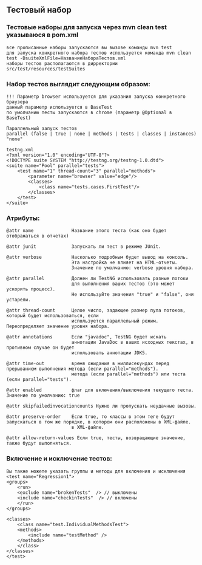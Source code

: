 ## Тестовый набор 

### Тестовые наборы для запуска через mvn clean test указываюся в pom.xml
    все прописанные наборы запускаются вы вызове команды mvn test
    для запуска конкретного набора тестов используется команда mvn clean test -DsuiteXmlFile=НазваниеНабораТестов.xml
    наборы тестов располагаются в дирректории src/test/resources/testSuites

### Набор тестов выглядит следующим образом:

    !!! Параметр browser используется для указания запуска конкретного браузера
    данный параметр используется в BaseTest
    по умолчанию тесты запускаются в chrome (параметр @Optional в BaseTest)

    Параллельный запуск тестов
    parallel (false | true | none | methods | tests | classes | instances) "none" 

    testng.xml
    <?xml version="1.0" encoding="UTF-8"?>
    <!DOCTYPE suite SYSTEM "http://testng.org/testng-1.0.dtd">
    <suite name="Pool" parallel="tests">
        <test name="1" thread-count="3" parallel="methods">
            <parameter name="browser" value="edge"/> 
            <classes>
                <class name="tests.cases.FirstTest"/>
            </classes>
        </test>
    </suite>

### Атрибуты:
    @attr name              Название этого теста (как оно будет отображаться в отчетах)

    @attr junit             Запускать ли тест в режиме JUnit.

    @attr verbose           Насколько подробным будет вывод на консоль.
                            Эта настройка не влияет на HTML-отчеты.
                            Значение по умолчанию: verbose уровня набора.

    @attr parallel          Должен ли TestNG использовать разные потоки
                            для выполнения ваших тестов (это может ускорить процесс).
                            Не используйте значения "true" и "false", они устарели.

    @attr thread-count      Целое число, задающее размер пула потоков, который будет использоваться, если
                            используется параллельный режим. Переопределяет значение уровня набора.

    @attr annotations       Если "javadoc", TestNG будет искать
                            аннотации JavaDoc в ваших исходных текстах, в противном случае он будет
                            использовать аннотации JDK5.

    @attr time-out          время ожидания в миллисекундах перед прерыванием выполнения метода (если parallel="methods").
                            метода (если parallel="methods") или теста (если parallel="tests").

    @attr enabled           флаг для включения/выключения текущего теста. Значение по умолчанию: true

    @attr skipfailedinvocationcounts Нужно ли пропускать неудачные вызовы.

    @attr preserve-order    Если true, то классы в этом теге будут запускаться в том же порядке, в котором они расположены в XML-файле.
                            в XML-файле.

    @attr allow-return-values Если true, тесты, возвращающие значение, также будут выполняться.



### Включение и исключение тестов:
    Вы также можете указать группы и методы для включения и исключения
    <test name="Regression1">
    <groups>
        <run>
        <exclude name="brokenTests"  /> // выключены
        <include name="checkinTests"  /> // включены
        </run>
    </groups>

    <classes>
        <class name="test.IndividualMethodsTest">
        <methods>
            <include name="testMethod" />
        </methods>
        </class>
    </classes>
    </test>